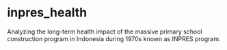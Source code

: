 # inpres_health
Analyzing the long-term health impact of the massive primary school construction program in Indonesia during 1970s known as INPRES program.
